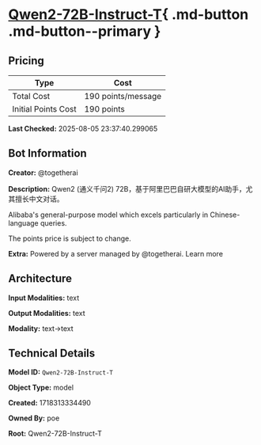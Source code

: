 # [Qwen2-72B-Instruct-T](https://poe.com/Qwen2-72B-Instruct-T){ .md-button .md-button--primary }

## Pricing

| Type | Cost |
|------|------|
| Total Cost | 190 points/message |
| Initial Points Cost | 190 points |

**Last Checked:** 2025-08-05 23:37:40.299065


## Bot Information

**Creator:** @togetherai

**Description:** Qwen2 (通义千问2) 72B，基于阿里巴巴自研大模型的AI助手，尤其擅长中文对话。

Alibaba's general-purpose model which excels particularly in Chinese-language queries.

The points price is subject to change.

**Extra:** Powered by a server managed by @togetherai. Learn more


## Architecture

**Input Modalities:** text

**Output Modalities:** text

**Modality:** text->text


## Technical Details

**Model ID:** `Qwen2-72B-Instruct-T`

**Object Type:** model

**Created:** 1718313334490

**Owned By:** poe

**Root:** Qwen2-72B-Instruct-T
